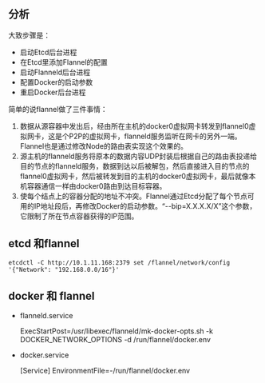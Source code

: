 分析
----

大致步骤是：

-   启动Etcd后台进程
-   在Etcd里添加Flannel的配置
-   启动Flanneld后台进程
-   配置Docker的启动参数
-   重启Docker后台进程

简单的说flannel做了三件事情：

1.  数据从源容器中发出后，经由所在主机的docker0虚拟网卡转发到flannel0虚拟网卡，这是个P2P的虚拟网卡，flanneld服务监听在网卡的另外一端。
    Flannel也是通过修改Node的路由表实现这个效果的。
2.  源主机的flanneld服务将原本的数据内容UDP封装后根据自己的路由表投递给目的节点的flanneld服务，数据到达以后被解包，然后直接进入目的节点的flannel0虚拟网卡，然后被转发到目的主机的docker0虚拟网卡，最后就像本机容器通信一样由docker0路由到达目标容器。
3.  使每个结点上的容器分配的地址不冲突。Flannel通过Etcd分配了每个节点可用的IP地址段后，再修改Docker的启动参数。“--bip=X.X.X.X/X”这个参数，它限制了所在节点容器获得的IP范围。

etcd 和flannel
--------------

    etcdctl -C http://10.1.11.168:2379 set /flannel/network/config '{"Network": "192.168.0.0/16"}'

docker 和 flannel
-----------------

- flanneld.service

    ExecStartPost=/usr/libexec/flanneld/mk-docker-opts.sh -k DOCKER_NETWORK_OPTIONS -d /run/flannel/docker.env

- docker.service

    [Service]
    EnvironmentFile=-/run/flannel/docker.env
